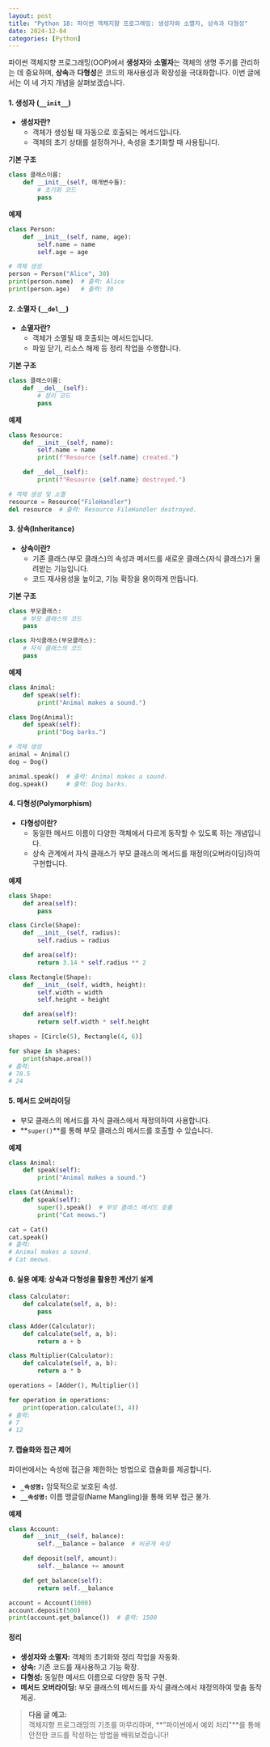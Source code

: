 ```yaml
---
layout: post
title: "Python 18: 파이썬 객체지향 프로그래밍: 생성자와 소멸자, 상속과 다형성"
date: 2024-12-04
categories: [Python] 
---
```


파이썬 객체지향 프로그래밍(OOP)에서 **생성자**와 **소멸자**는 객체의 생명 주기를 관리하는 데 중요하며, **상속**과 **다형성**은 코드의 재사용성과 확장성을 극대화합니다. 이번 글에서는 이 네 가지 개념을 살펴보겠습니다.


#### 1. 생성자 (`__init__`)

- **생성자란?**
  - 객체가 생성될 때 자동으로 호출되는 메서드입니다.
  - 객체의 초기 상태를 설정하거나, 속성을 초기화할 때 사용됩니다.

**기본 구조**
```python
class 클래스이름:
    def __init__(self, 매개변수들):
        # 초기화 코드
        pass
```

**예제**
```python
class Person:
    def __init__(self, name, age):
        self.name = name
        self.age = age

# 객체 생성
person = Person("Alice", 30)
print(person.name)  # 출력: Alice
print(person.age)   # 출력: 30
```


#### 2. 소멸자 (`__del__`)

- **소멸자란?**
  - 객체가 소멸될 때 호출되는 메서드입니다.
  - 파일 닫기, 리소스 해제 등 정리 작업을 수행합니다.

**기본 구조**
```python
class 클래스이름:
    def __del__(self):
        # 정리 코드
        pass
```

**예제**
```python
class Resource:
    def __init__(self, name):
        self.name = name
        print(f"Resource {self.name} created.")

    def __del__(self):
        print(f"Resource {self.name} destroyed.")

# 객체 생성 및 소멸
resource = Resource("FileHandler")
del resource  # 출력: Resource FileHandler destroyed.
```


#### 3. 상속(Inheritance)

- **상속이란?**
  - 기존 클래스(부모 클래스)의 속성과 메서드를 새로운 클래스(자식 클래스)가 물려받는 기능입니다.
  - 코드 재사용성을 높이고, 기능 확장을 용이하게 만듭니다.

**기본 구조**
```python
class 부모클래스:
    # 부모 클래스의 코드
    pass

class 자식클래스(부모클래스):
    # 자식 클래스의 코드
    pass
```

**예제**
```python
class Animal:
    def speak(self):
        print("Animal makes a sound.")

class Dog(Animal):
    def speak(self):
        print("Dog barks.")

# 객체 생성
animal = Animal()
dog = Dog()

animal.speak()  # 출력: Animal makes a sound.
dog.speak()     # 출력: Dog barks.
```


#### 4. 다형성(Polymorphism)

- **다형성이란?**
  - 동일한 메서드 이름이 다양한 객체에서 다르게 동작할 수 있도록 하는 개념입니다.
  - 상속 관계에서 자식 클래스가 부모 클래스의 메서드를 재정의(오버라이딩)하여 구현합니다.

**예제**
```python
class Shape:
    def area(self):
        pass

class Circle(Shape):
    def __init__(self, radius):
        self.radius = radius

    def area(self):
        return 3.14 * self.radius ** 2

class Rectangle(Shape):
    def __init__(self, width, height):
        self.width = width
        self.height = height

    def area(self):
        return self.width * self.height

shapes = [Circle(5), Rectangle(4, 6)]

for shape in shapes:
    print(shape.area())
# 출력:
# 78.5
# 24
```


#### 5. 메서드 오버라이딩

- 부모 클래스의 메서드를 자식 클래스에서 재정의하여 사용합니다.
- **`super()`**를 통해 부모 클래스의 메서드를 호출할 수 있습니다.

**예제**
```python
class Animal:
    def speak(self):
        print("Animal makes a sound.")

class Cat(Animal):
    def speak(self):
        super().speak()  # 부모 클래스 메서드 호출
        print("Cat meows.")

cat = Cat()
cat.speak()
# 출력:
# Animal makes a sound.
# Cat meows.
```


#### 6. 실용 예제: 상속과 다형성을 활용한 계산기 설계

```python
class Calculator:
    def calculate(self, a, b):
        pass

class Adder(Calculator):
    def calculate(self, a, b):
        return a + b

class Multiplier(Calculator):
    def calculate(self, a, b):
        return a * b

operations = [Adder(), Multiplier()]

for operation in operations:
    print(operation.calculate(3, 4))
# 출력:
# 7
# 12
```


#### 7. 캡슐화와 접근 제어

파이썬에서는 속성에 접근을 제한하는 방법으로 캡슐화를 제공합니다.
- **`_속성명:`** 암묵적으로 보호된 속성.
- **`__속성명:`** 이름 맹글링(Name Mangling)을 통해 외부 접근 불가.

**예제**
```python
class Account:
    def __init__(self, balance):
        self.__balance = balance  # 비공개 속성

    def deposit(self, amount):
        self.__balance += amount

    def get_balance(self):
        return self.__balance

account = Account(1000)
account.deposit(500)
print(account.get_balance())  # 출력: 1500
```


#### 정리

- **생성자와 소멸자:** 객체의 초기화와 정리 작업을 자동화.
- **상속:** 기존 코드를 재사용하고 기능 확장.
- **다형성:** 동일한 메서드 이름으로 다양한 동작 구현.
- **메서드 오버라이딩:** 부모 클래스의 메서드를 자식 클래스에서 재정의하여 맞춤 동작 제공.

> **다음 글 예고:**  
> 객체지향 프로그래밍의 기초를 마무리하며, **"파이썬에서 예외 처리"**를 통해 안전한 코드를 작성하는 방법을 배워보겠습니다!
